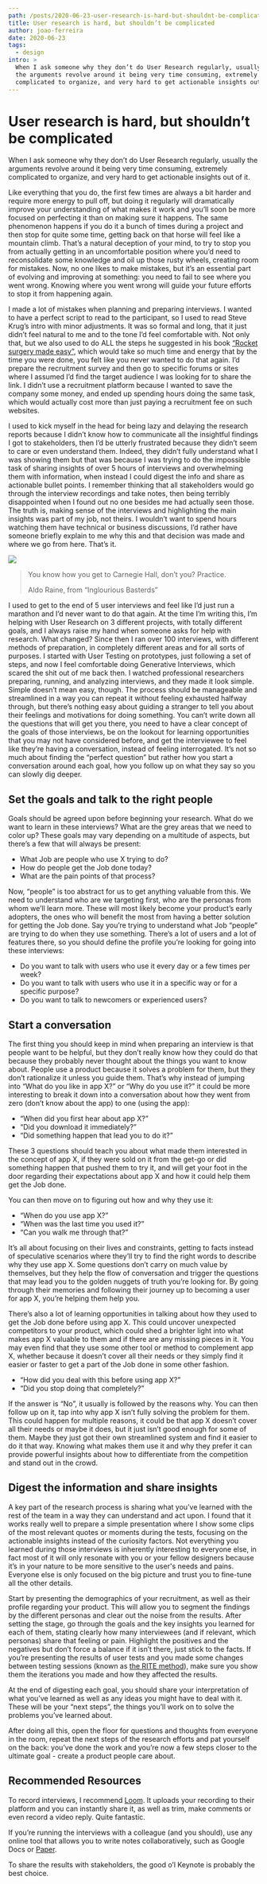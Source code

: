 ```yaml
---
path: /posts/2020-06-23-user-research-is-hard-but-shouldnt-be-complicated
title: User research is hard, but shouldn’t be complicated
author: joao-ferreira
date: 2020-06-23
tags:
  - design
intro: >
  When I ask someone why they don’t do User Research regularly, usually
  the arguments revolve around it being very time consuming, extremely
  complicated to organize, and very hard to get actionable insights out of it.
---
```


# User research is hard, but shouldn’t be complicated

When I ask someone why they don’t do User Research regularly, usually the arguments revolve around it being very time consuming, extremely complicated to organize, and very hard to get actionable insights out of it.

Like everything that you do, the first few times are always a bit harder and require more energy to pull off, but doing it regularly will dramatically improve your understanding of what makes it work and you’ll soon be more focused on perfecting it than on making sure it happens. The same phenomenon happens if you do it a bunch of times during a project and then stop for quite some time, getting back on that horse will feel like a mountain climb. That’s a natural deception of your mind, to try to stop you from actually getting in an uncomfortable position where you’d need to reconsolidate some knowledge and oil up those rusty wheels, creating room for mistakes. Now, no one likes to make mistakes, but it’s an essential part of evolving and improving at something: you need to fail to see where you went wrong. Knowing where you went wrong will guide your future efforts to stop it from happening again.

I made a lot of mistakes when planning and preparing interviews. I wanted to have a perfect script to read to the participant, so I used to read Steve Krug’s intro with minor adjustments. It was so formal and long, that it just didn’t feel natural to me and to the tone I’d feel comfortable with. Not only that, but we also used to do ALL the steps he suggested in his book [“Rocket](http://www.sensible.com/rsme.html) [surgery made easy”](http://www.sensible.com/rsme.html), which would take so much time and energy that by the time you were done, you felt like you never wanted to do that again. I’d prepare the recruitment survey and then go to specific forums or sites where I assumed I’d find the target audience I was looking for to share the link. I didn’t use a recruitment platform because I wanted to save the company some money, and ended up spending hours doing the same task, which would actually cost more than just paying a recruitment fee on such websites.

I used to kick myself in the head for being lazy and delaying the research reports because I didn’t know how to communicate all the insightful findings I got to stakeholders, then I’d be utterly frustrated because they didn’t seem to care or even understand them. Indeed, they didn’t fully understand what I was showing them but that was because I was trying to do the impossible task of sharing insights of over 5 hours of interviews and overwhelming them with information, when instead I could digest the info and share as actionable bullet points. I remember thinking that all stakeholders would go through the interview recordings and take notes, then being terribly disappointed when I found out no one besides me had actually seen those. The truth is, making sense of the interviews and highlighting the main insights was part of my job, not theirs. I wouldn’t want to spend hours watching them have technical or business discussions, I’d rather have someone briefly explain to me why this and that decision was made and where we go from here. That’s it.

![](./inglourious_basterds.jpg)

> You know how you get to Carnegie Hall, don’t you? Practice.
>
> Aldo Raine, from “Inglourious Basterds”

I used to get to the end of 5 user interviews and feel like I’d just run a marathon and I’d never want to do that again. At the time I’m writing this, I’m helping with User Research on 3 different projects, with totally different goals, and I always raise my hand when someone asks for help with research. What changed? Since then I ran over 100 interviews, with different methods of preparation, in completely different areas and for all sorts of purposes. I started with User Testing on prototypes, just following a set of steps, and now I feel comfortable doing Generative Interviews, which scared the shit out of me back then. I watched professional researchers preparing, running, and analyzing interviews, and they made it look simple. Simple doesn’t mean easy, though. The process should be manageable and streamlined in a way you can repeat it without feeling exhausted halfway through, but there’s nothing easy about guiding a stranger to tell you about their feelings and motivations for doing something. You can’t write down all the questions that will get you there, you need to have a clear concept of the goals of those interviews, be on the lookout for learning opportunities that you may not have considered before, and get the interviewee to feel like they’re having a conversation, instead of feeling interrogated. It’s not so much about finding the “perfect question” but rather how you start a conversation around each goal, how you follow up on what they say so you can slowly dig deeper.

## Set the goals and talk to the right people

Goals should be agreed upon before beginning your research. What do we want to learn in these interviews? What are the grey areas that we need to color up? These goals may vary depending on a multitude of aspects, but there’s a few that will always be present:

- What Job are people who use X trying to do?
- How do people get the Job done today?
- What are the pain points of that process?

Now, “people” is too abstract for us to get anything valuable from this. We need to understand who are we targeting first, who are the personas from whom we’ll learn more. These will most likely become your product’s early adopters, the ones who will benefit the most from having a better solution for getting the Job done. Say you’re trying to understand what Job “people” are trying to do when they use something. There’s a lot of users and a lot of features there, so you should define the profile you’re looking for going into these interviews:

- Do you want to talk with users who use it every day or a few times per week?
- Do you want to talk with users who use it in a specific way or for a specific purpose?
- Do you want to talk to newcomers or experienced users?

## Start a conversation

The first thing you should keep in mind when preparing an interview is that people want to be helpful, but they don’t really know how they could do that because they probably never thought about the things you want to know about. People use a product because it solves a problem for them, but they don’t rationalize it unless you guide them. That’s why instead of jumping into “What do you like in app X?” or “Why do you use it?” it could be more interesting to break it down into a conversation about how they went from zero (don’t know about the app) to one (using the app):

- “When did you first hear about app X?”
- “Did you download it immediately?”
- “Did something happen that lead you to do it?”

These 3 questions should teach you about what made them interested in the concept of app X, if they were sold on it from the get-go or did something happen that pushed them to try it, and will get your foot in the door regarding their expectations about app X and how it could help them get the Job done.

You can then move on to figuring out how and why they use it:

- “When do you use app X?”
- “When was the last time you used it?”
- “Can you walk me through that?”

It’s all about focusing on their lives and constraints, getting to facts instead of speculative scenarios where they’ll try to find the right words to describe why they use app X. Some questions don’t carry on much value by themselves, but they help the flow of conversation and trigger the questions that may lead you to the golden nuggets of truth you’re looking for. By going through their memories and following their journey up to becoming a user for app X, you’re helping them help you.

There’s also a lot of learning opportunities in talking about how they used to get the Job done before using app X. This could uncover unexpected competitors to your product, which could shed a brighter light into what makes app X valuable to them and if there are any missing pieces in it. You may even find that they use some other tool or method to complement app X, whether because it doesn’t cover all their needs or they simply find it easier or faster to get a part of the Job done in some other fashion.

- “How did you deal with this before using app X?”
- “Did you stop doing that completely?”

If the answer is “No”, it usually is followed by the reasons why. You can then follow up on it, tap into why app X isn’t fully solving the problem for them. This could happen for multiple reasons, it could be that app X doesn’t cover all their needs or maybe it does, but it just isn’t good enough for some of them. Maybe they just got their own streamlined system and find it easier to do it that way. Knowing what makes them use it and why they prefer it can provide powerful insights about how to differentiate from the competition and stand out in the crowd.

## Digest the information and share insights

A key part of the research process is sharing what you’ve learned with the rest of the team in a way they can understand and act upon. I found that it works really well to prepare a simple presentation where I show some clips of the most relevant quotes or moments during the tests, focusing on the actionable insights instead of the curiosity factors. Not everything you learned during those interviews is inherently interesting to everyone else, in fact most of it will only resonate with you or your fellow designers because it’s in your nature to be more sensitive to the user's needs and pains. Everyone else is only focused on the big picture and trust you to fine-tune all the other details.

Start by presenting the demographics of your recruitment, as well as their profile regarding your product. This will allow you to segment the findings by the different personas and clear out the noise from the results. After setting the stage, go through the goals and the key insights you learned for each of them, stating clearly how many interviewees (and if relevant, which personas) share that feeling or pain. Highlight the positives and the negatives but don’t force a balance if it isn’t there, just stick to the facts. If you’re presenting the results of user tests and you made some changes between testing sessions (known as [the RITE method](https://uxmag.com/articles/the-rite-way-to-prototype)), make sure you show them the iterations you made and how they affected the results.

At the end of digesting each goal, you should share your interpretation of what you’ve learned as well as any ideas you might have to deal with it. These will be your “next steps”, the things you’ll work on to solve the problems you’ve learned about.

After doing all this, open the floor for questions and thoughts from everyone in the room, repeat the next steps of the research efforts and pat yourself on the back: you’ve done the work and you’re now a few steps closer to the ultimate goal - create a product people care about.

## Recommended Resources

To record interviews, I recommend [Loom](http://www.loom.com/). It uploads your recording to their platform and you can instantly share it, as well as trim, make comments or even record a video reply. Quite fantastic.

If you’re running the interviews with a colleague (and you should), use any online tool that allows you to write notes collaboratively, such as Google Docs or [Paper](https://paper.dropbox.com/).

To share the results with stakeholders, the good o’l Keynote is probably the best choice.
